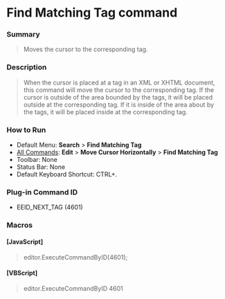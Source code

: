 # Find Matching Tag command

### Summary

> Moves the cursor to the corresponding tag.

### Description

> When the cursor is placed at a tag in an XML or XHTML document, this command will
> move the cursor to the corresponding tag. If the cursor is outside of the area bounded by the tags, it will be placed outside at the corresponding tag. If it is inside of the area about by the
> tags, it will be placed inside at the corresponding tag.

### How to Run

- Default Menu: **Search** \> **Find Matching Tag**
- [All Commands](../tools/all_commands): **Edit** \> **Move Cursor Horizontally**
\> **Find Matching Tag**
- Toolbar: None
- Status Bar: None
- Default Keyboard Shortcut: CTRL+.

### Plug-in Command ID

- EEID\_NEXT\_TAG (4601)

### Macros

#### \[JavaScript\]

> editor.ExecuteCommandByID(4601);

#### \[VBScript\]

> editor.ExecuteCommandByID 4601
